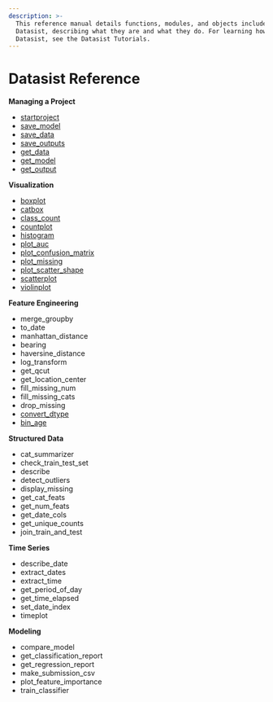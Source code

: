 ```yaml
---
description: >-
  This reference manual details functions, modules, and objects included in
  Datasist, describing what they are and what they do. For learning how to use
  Datasist, see the Datasist Tutorials.
---
```


# Datasist Reference

**Managing a Project**

* [startproject](https://risingodegua.gitbook.io/datasist-doc/api-documentation/project/startproject)
* [save\_model](https://risingodegua.gitbook.io/datasist-doc/api-documentation/project/save_model)
* [save\_data](https://risingodegua.gitbook.io/datasist-doc/api-documentation/project/save_data)
* [save\_outputs](https://risingodegua.gitbook.io/datasist-doc/api-documentation/project/save_outputs)
* [get\_data](https://risingodegua.gitbook.io/datasist-doc/api-documentation/project/get_data)
* [get\_model](https://risingodegua.gitbook.io/datasist-doc/api-documentation/project/get_model)
* [get\_output](https://risingodegua.gitbook.io/datasist-doc/api-documentation/project/get_output)

**Visualization**

* [boxplot](https://risingodegua.gitbook.io/datasist-doc/api-documentation/visualization/boxplot)
* [catbox](https://risingodegua.gitbook.io/datasist-doc/api-documentation/visualization/catbox)
* [class\_count](https://risingodegua.gitbook.io/datasist-doc/api-documentation/visualization/class_count)
* [countplot](https://risingodegua.gitbook.io/datasist-doc/api-documentation/visualization/countplot)
* [histogram](https://risingodegua.gitbook.io/datasist-doc/api-documentation/visualization/histogram)
* [plot\_auc](https://risingodegua.gitbook.io/datasist-doc/api-documentation/visualization/plot_auc)
* [plot\_confusion\_matrix](https://risingodegua.gitbook.io/datasist-doc/api-documentation/visualization/plot_confusion_matrix)
* [plot\_missing](https://risingodegua.gitbook.io/datasist-doc/api-documentation/visualization/plot_missing)
* [plot\_scatter\_shape](https://risingodegua.gitbook.io/datasist-doc/api-documentation/visualization/plot_scatter_shape)
* [scatterplot](https://risingodegua.gitbook.io/datasist-doc/api-documentation/visualization/scatterplot)
* [violinplot](https://risingodegua.gitbook.io/datasist-doc/api-documentation/visualization/violinplot)

**Feature Engineering**

* merge\_groupby
* to\_date
* manhattan\_distance
* bearing
* haversine\_distance
* log\_transform
* get\_qcut
* get\_location\_center
* fill\_missing\_num
* fill\_missing\_cats
* drop\_missing
* [convert\_dtype](https://risingodegua.gitbook.io/datasist-doc/api-documentation/feature-engineering/convert_dtype)
* [bin\_age](https://risingodegua.gitbook.io/datasist-doc/api-documentation/feature-engineering/bin_age)

**Structured Data**

* cat\_summarizer
* check\_train\_test\_set
* describe
* detect\_outliers
* display\_missing
* get\_cat\_feats
* get\_num\_feats
* get\_date\_cols
* get\_unique\_counts
* join\_train\_and\_test

**Time Series**

* describe\_date
* extract\_dates
* extract\_time
* get\_period\_of\_day
* get\_time\_elapsed
* set\_date\_index
* timeplot

**Modeling**

* compare\_model
* get\_classification\_report
* get\_regression\_report
* make\_submission\_csv
* plot\_feature\_importance
* train\_classifier





